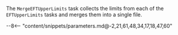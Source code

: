 The `MergeEFTUpperLimits` task collects the limits from each of the `EFTUpperLimits` tasks and merges them into a single file.

<div class="dhi_parameter_table">

--8<-- "content/snippets/parameters.md@-2,21,61,48,34,17,18,47,60"

</div>
